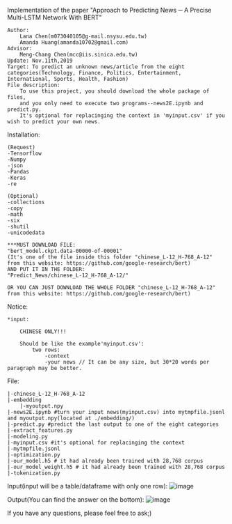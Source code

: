 Implementation of the paper "Approach to Predicting News ─ A Precise Multi-LSTM Network With BERT"
	
	Author: 
		Lana Chen(m073040105@g-mail.nsysu.edu.tw)
		Amanda Huang(amanda10702@gmail.com)
	Advisor:
		Meng-Chang Chen(mcc@iis.sinica.edu.tw)
	Update: Nov.11th,2019
	Target: To predict an unknown news/article from the eight categories(Technology, Finance, Politics, Entertainment, International, Sports, Health, Fashion)
	File description:
		To use this project, you should download the whole package of files,
		and you only need to execute two programs--news2E.ipynb and predict.py.
		It's optional for replacinging the context in 'myinput.csv' if you wish to predict your own news.
		
Installation:

	(Request)
	-Tensorflow
	-Numpy
	-json
	-Pandas
	-Keras
	-re
	
	(Optional)
	-collections
	-copy
	-math
	-six
	-shutil
	-unicodedata
	
	***MUST DOWNLOAD FILE:
	"bert_model.ckpt.data-00000-of-00001"
	(It's one of the file inside this folder "chinese_L-12_H-768_A-12"
	from this website: https://github.com/google-research/bert)
	AND PUT IT IN THE FOLDER:
	"Predict_News/chinese_L-12_H-768_A-12/"
	
	OR YOU CAN JUST DOWNLOAD THE WHOLE FOLDER "chinese_L-12_H-768_A-12"
	from this website: https://github.com/google-research/bert)
	

	

Notice:
	
	*input:
		
		CHINESE ONLY!!!
		
		Should be like the example'myinput.csv':
			two rows: 
				-context
				-your news // It can be any size, but 30*20 words per paragraph may be better.

File:

	|-chinese_L-12_H-768_A-12
	|-embedding
		|-myoutput.npy
	|-news2E.ipynb #turn your input news(myinput.csv) into mytmpfile.jsonl and myoutput.npy(located at ./embedding/)
	|-predict.py #predict the last output to one of the eight categories 
	|-extract_features.py
	|-modeling.py
	|-myinput.csv #it's optional for replacinging the context
	|-mytmpfile.jsonl
	|-optimization.py
	|-our_model.h5 # it had already been trained with 28,768 corpus
	|-our_model_weight.h5 # it had already been trained with 28,768 corpus
	|-tokenization.py

Input(input will be a table/dataframe with only one row):
	![image](https://github.com/LanaChen0/Predict_News/blob/master/input.PNG)
	
Output(You can find the answer on the bottom):
	![image](https://github.com/LanaChen0/Predict_News/blob/master/output.PNG)
	
If you have any questions, please feel free to ask;)
